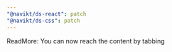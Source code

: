 ```yaml
---
"@navikt/ds-react": patch
"@navikt/ds-css": patch
---
```


ReadMore: You can now reach the content by tabbing
